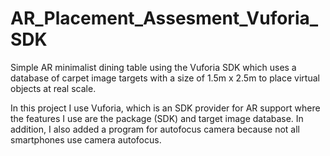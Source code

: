 # AR_Placement_Assesment_Vuforia_SDK
Simple AR minimalist dining table using the Vuforia SDK which uses a database of carpet image targets with a size of 1.5m x 2.5m to place virtual objects at real scale.

In this project I use Vuforia, which is an SDK provider for AR support where the features I use are the package (SDK) and target image database.
In addition, I also added a program for autofocus camera because not all smartphones use camera autofocus.